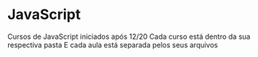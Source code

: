 # JavaScript

Cursos de JavaScript iniciados após 12/20
Cada curso está dentro da sua respectiva pasta
E cada aula está separada pelos seus arquivos
